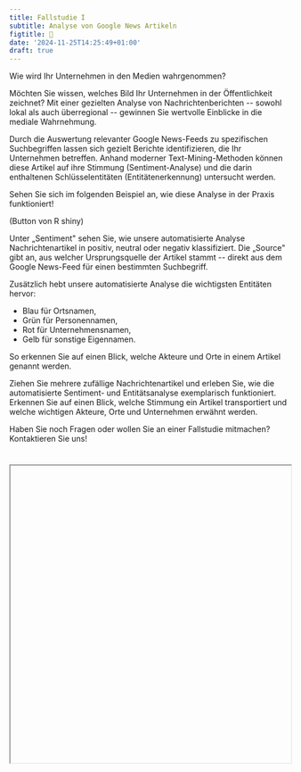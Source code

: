 ```yaml
---
title: Fallstudie I
subtitle: Analyse von Google News Artikeln
figtitle: 🔬
date: '2024-11-25T14:25:49+01:00'
draft: true
---
```



Wie wird Ihr Unternehmen in den Medien wahrgenommen?

Möchten Sie wissen, welches Bild Ihr Unternehmen in der Öffentlichkeit zeichnet? Mit einer gezielten Analyse von Nachrichtenberichten -- sowohl lokal als auch überregional -- gewinnen Sie wertvolle Einblicke in die mediale Wahrnehmung.

Durch die Auswertung relevanter Google News-Feeds zu spezifischen Suchbegriffen lassen sich gezielt Berichte identifizieren, die Ihr Unternehmen betreffen. Anhand moderner Text-Mining-Methoden können diese Artikel auf ihre Stimmung (Sentiment-Analyse) und die darin enthaltenen Schlüsselentitäten (Entitätenerkennung) untersucht werden.

Sehen Sie sich im folgenden Beispiel an, wie diese Analyse in der Praxis funktioniert!

(Button von R shiny)

Unter „Sentiment" sehen Sie, wie unsere automatisierte Analyse Nachrichtenartikel in positiv, neutral oder negativ klassifiziert. Die „Source" gibt an, aus welcher Ursprungsquelle der Artikel stammt -- direkt aus dem Google News-Feed für einen bestimmten Suchbegriff.

Zusätzlich hebt unsere automatisierte Analyse die wichtigsten Entitäten hervor:
- Blau für Ortsnamen,
- Grün für Personennamen,
- Rot für Unternehmensnamen,
- Gelb für sonstige Eigennamen.

So erkennen Sie auf einen Blick, welche Akteure und Orte in einem Artikel genannt werden.

Ziehen Sie mehrere zufällige Nachrichtenartikel und erleben Sie, wie die automatisierte Sentiment- und Entitätsanalyse exemplarisch funktioniert. Erkennen Sie auf einen Blick, welche Stimmung ein Artikel transportiert und welche wichtigen Akteure, Orte und Unternehmen erwähnt werden.

Haben Sie noch Fragen oder wollen Sie an einer Fallstudie mitmachen? Kontaktieren Sie uns!

<svg width="24" height="24" viewBox="0 0 24 24" xmlns="http://www.w3.org/2000/svg">
<style>.spinner_l9ve{animation:spinner_rcyq 1.2s cubic-bezier(0.52,.6,.25,.99) infinite}.spinner_cMYp{animation-delay:.4s}.spinner_gHR3{animation-delay:.8s}@keyframes spinner_rcyq{0%{transform:translate(12px,12px) scale(0);opacity:1}100%{transform:translate(0,0) scale(1);opacity:0}}</style>
<path class="spinner_l9ve" d="M12,1A11,11,0,1,0,23,12,11,11,0,0,0,12,1Zm0,20a9,9,0,1,1,9-9A9,9,0,0,1,12,21Z" transform="translate(12, 12) scale(0)"/><path class="spinner_l9ve spinner_cMYp" d="M12,1A11,11,0,1,0,23,12,11,11,0,0,0,12,1Zm0,20a9,9,0,1,1,9-9A9,9,0,0,1,12,21Z" transform="translate(12, 12) scale(0)"/><path class="spinner_l9ve spinner_gHR3" d="M12,1A11,11,0,1,0,23,12,11,11,0,0,0,12,1Zm0,20a9,9,0,1,1,9-9A9,9,0,0,1,12,21Z" transform="translate(12, 12) scale(0)"/>
</svg>

<iframe id="iframe36c0ed98" scrolling="no" loading="lazy" style="width: 100%; height: 400pt;">
</iframe>
<script>$(document).ready(function(){  $('#iframe36c0ed98').attr('src', 'https://shiny.dsjlu.wirtschaft.uni-giessen.de/case_study-1/');  $('#iframe36c0ed98').on('load', function() {     $('#iframe36c0ed98-wait').hide();  });});</script>
<script>var domains = ['https://shiny.dsjlu.wirtschaft.uni-giessen.de'];iframeResize(  {waitForLoad: false, license: 'GPLv3', checkOrigin: domains},   '#iframe36c0ed98');</script>
